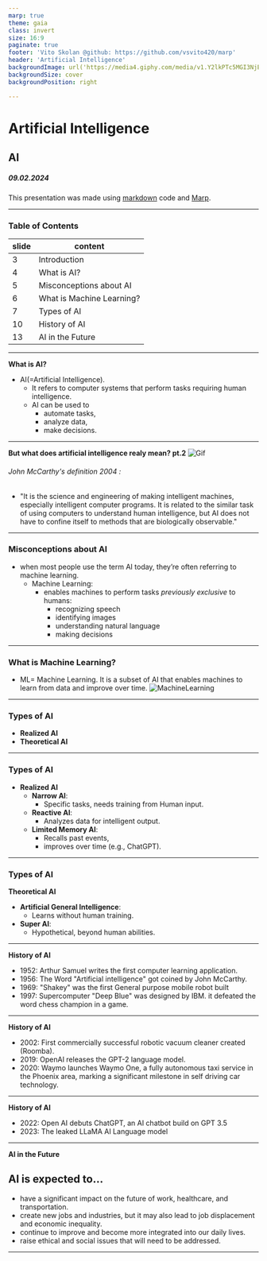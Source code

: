 ```yaml
---
marp: true
theme: gaia
class: invert
size: 16:9
paginate: true
footer: 'Vito Skolan @github: https://github.com/vsvito420/marp'
header: 'Artificial Intelligence'
backgroundImage: url('https://media4.giphy.com/media/v1.Y2lkPTc5MGI3NjExeHN2MzFwMXJ4aThubzFtaWEyMWJvbXJzeGQ3MzF2azhuNzB3cnIxNCZlcD12MV9pbnRlcm5hbF9naWZfYnlfaWQmY3Q9Zw/Q9aBxHn9fTqKs/giphy.gif')
backgroundSize: cover
backgroundPosition: right

---
```

# Artificial Intelligence
## AI
##### 09.02.2024

This presentation was made using [markdown](https://www.markdownguide.org/) code and [Marp](https://marp.app/).

---
### Table of Contents
  slide | content                 |
  ---- | -------------------------|
  3    | Introduction             |
  4    | What is AI?              | 
  5    | Misconceptions about AI  |
  6    | What is Machine Learning?| 
  7    | Types of AI              | 
  10   | History of AI            |
  13   | AI in the Future         |
---

**What is AI?**
- AI(=Artificial Intelligence).
  - It refers to computer systems that perform tasks requiring human intelligence.
  - AI can be used to 
    - automate tasks, 
    - analyze data, 
    - make decisions.
---
**But what does artificial intelligence realy mean? pt.2**
![Gif](https://media2.giphy.com/media/v1.Y2lkPTc5MGI3NjExYmFjbWo0bjNkejE0NGt4eGE5OWxhcmY3YXpwMG94dDBjM3IxYWVvaSZlcD12MV9pbnRlcm5hbF9naWZfYnlfaWQmY3Q9Zw/wvQIqJyNBOCjK/giphy.gif) 
###### John McCarthy's definition 2004 :
- "It is the science and engineering of making intelligent machines, especially intelligent computer programs. 
It is related to the similar task of using computers to understand human intelligence, but AI does not have to confine itself to methods that are biologically observable."

---
### Misconceptions about AI
- when most people use the term AI today, they’re often referring to machine learning. 
  - Machine Learning: 
    - enables machines to perform tasks *previously exclusive* to humans:
      - recognizing speech
      - identifying images
      - understanding natural language
      - making decisions
---

### What is Machine Learning?
- ML= Machine Learning. 
It is a subset of AI that enables machines to learn from data and improve over time.
![MachineLearning](https://www.researchgate.net/publication/336365551/figure/fig5/AS:1152000314089483@1651669686237/DL-is-a-subset-of-ML-which-is-again-the-subset-of-AI_Q320.jpg)

--- 

### Types of AI
- **Realized AI**
- **Theoretical AI**
---

### Types of AI
- **Realized AI**   
  - **Narrow AI**: 
    - Specific tasks, needs training from Human input.
  - **Reactive AI**: 
    - Analyzes data for intelligent output.
  - **Limited Memory AI**: 
    - Recalls past events, 
    - improves over time (e.g., ChatGPT).
---
### Types of AI
**Theoretical AI**
- **Artificial General Intelligence**: 
  - Learns without human training.
- **Super AI**: 
  - Hypothetical, beyond human abilities.
---

**History of AI**
- 1952: 
Arthur Samuel writes the first computer learning application.
- 1956: 
The Word "Artificial intelligence" got coined by John McCarthy.
- 1969: 
"Shakey" was the first General purpose mobile robot built
- 1997: 
Supercomputer "Deep Blue" was designed by IBM. it defeated the word chess champion in a game.
---

**History of AI**
- 2002: 
  First commercially successful robotic vacuum cleaner created (Roomba).
- 2019: 
  OpenAI releases the GPT-2 language model.
- 2020:
  Waymo launches Waymo One, a fully autonomous taxi service in the Phoenix area, marking a significant milestone in self driving car technology.
---
**History of AI**
- 2022: 
  Open AI debuts ChatGPT, an AI chatbot build on GPT 3.5
- 2023: 
  The leaked LLaMA AI Language model
---

**AI in the Future**
## AI is expected to...
- have a significant impact on the future of work, healthcare, and transportation.
- create new jobs and industries, but it may also lead to job displacement and economic inequality.
- continue to improve and become more integrated into our daily lives.
- raise ethical and social issues that will need to be addressed.
---
